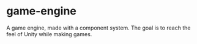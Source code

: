 game-engine
===========

A game engine, made with a component system. The goal is to reach the feel of Unity while making games.
